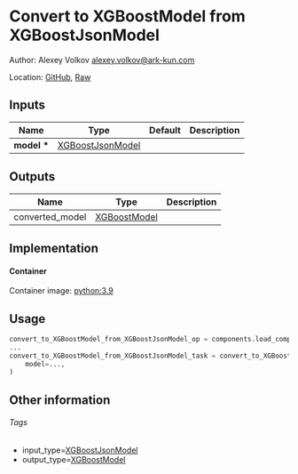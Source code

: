 <!-- BEGIN_GENERATED_CONTENT -->
# Convert to XGBoostModel from XGBoostJsonModel

Author: Alexey Volkov <alexey.volkov@ark-kun.com>

Location: [GitHub](https://github.com/Ark-kun/pipeline_components/blob/master/components/_converters/XGBoostJsonModel/to_XGBoostModel/component.yaml), [Raw](https://raw.githubusercontent.com/Ark-kun/pipeline_components/master/components/_converters/XGBoostJsonModel/to_XGBoostModel/component.yaml)

## Inputs

|Name|Type|Default|Description|
|-|-|-|-|
|**model** **\***|[XGBoostJsonModel]|||

## Outputs

|Name|Type|Description|
|-|-|-|
|converted_model|[XGBoostModel]||

## Implementation

#### Container

Container image: [python:3.9](https://hub.docker.com/r/_/python)

## Usage

```python
convert_to_XGBoostModel_from_XGBoostJsonModel_op = components.load_component_from_url("https://raw.githubusercontent.com/Ark-kun/pipeline_components/master/components/_converters/XGBoostJsonModel/to_XGBoostModel/component.yaml")
...
convert_to_XGBoostModel_from_XGBoostJsonModel_task = convert_to_XGBoostModel_from_XGBoostJsonModel_op(
    model=...,
)
```

## Other information

###### Tags

* input_type=[XGBoostJsonModel]
* output_type=[XGBoostModel]

[XGBoostJsonModel]: https://github.com/Ark-kun/pipeline_components/tree/master/types/XGBoostJsonModel
[XGBoostModel]: https://github.com/Ark-kun/pipeline_components/tree/master/types/XGBoostModel
<!-- END_GENERATED_CONTENT -->
